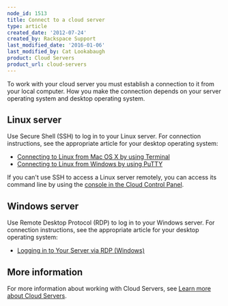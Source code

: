 ```yaml
---
node_id: 1513
title: Connect to a cloud server
type: article
created_date: '2012-07-24'
created_by: Rackspace Support
last_modified_date: '2016-01-06'
last_modified_by: Cat Lookabaugh
product: Cloud Servers
product_url: cloud-servers
---
```


To work with your cloud server you must establish a connection to it
from your local computer. How you make the connection depends on your
server operating system and desktop operating system.

Linux server
------------

Use Secure Shell (SSH) to log in to your Linux server. For connection
instructions, see the appropriate article for your desktop operating
system:

-   [Connecting to Linux from Mac OS X by using
    Terminal](/how-to/connecting-to-linux-from-mac-os-x-by-using-terminal)
-   [Connecting to Linux from Windows by using
    PuTTY](/how-to/connecting-to-linux-from-windows-by-using-putty)

If you can't use SSH to access a Linux server remotely, you can
access its command line by using the [console in the Cloud Control
Panel](/how-to/start-a-console-session).

Windows server
--------------

Use Remote Desktop Protocol (RDP) to log in to your Windows server. For
connection instructions, see the appropriate article for your desktop
operating system:

-   [Logging in to Your Server via
    RDP (Windows)](/how-to/log-in-to-your-server-via-rdp-windows)

More information
----------------

For more information about working with Cloud Servers, see [Learn more
about Cloud
Servers](/how-to/learn-more-about-cloud-servers).

